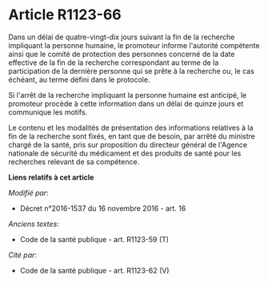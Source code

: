 # Article R1123-66

Dans un délai de quatre-vingt-dix jours suivant la fin de la recherche impliquant la personne humaine, le promoteur informe
l'autorité compétente ainsi que le comité de protection des personnes concerné de la date effective de la fin de la recherche
correspondant au terme de la participation de la dernière personne qui se prête à la recherche ou, le cas échéant, au terme
défini dans le protocole. 

Si l'arrêt de la recherche impliquant la personne humaine est anticipé, le promoteur procède à cette information dans un
délai de quinze jours et communique les motifs. 

Le contenu et les modalités de présentation des informations relatives à la fin de la recherche sont fixés, en tant que de
besoin, par arrêté du ministre chargé de la santé, pris sur proposition du directeur général de l'Agence nationale de
sécurité du médicament et des produits de santé pour les recherches relevant de sa compétence.

**Liens relatifs à cet article**

_Modifié par_:

  - Décret n°2016-1537 du 16 novembre 2016 - art. 16

_Anciens textes_:

  - Code de la santé publique - art. R1123-59 (T)

_Cité par_:

  - Code de la santé publique - art. R1123-62 (V)
